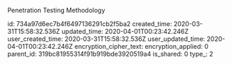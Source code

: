 Penetration Testing Methodology

id: 734a97d6ec7b4f6497136291cb2f5ba2
created_time: 2020-03-31T15:58:32.536Z
updated_time: 2020-04-01T00:23:42.246Z
user_created_time: 2020-03-31T15:58:32.536Z
user_updated_time: 2020-04-01T00:23:42.246Z
encryption_cipher_text: 
encryption_applied: 0
parent_id: 319bc81955314f91b919bde3920519a4
is_shared: 0
type_: 2